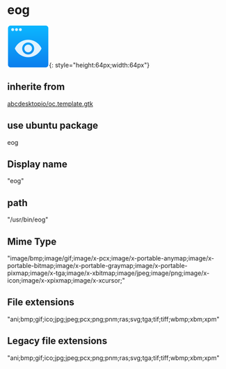 # eog
![eog.svg](/applications/icons/eog.svg){: style="height:64px;width:64px"}
## inherite from
[abcdesktopio/oc.template.gtk](abcdesktopio/oc.template.gtk.md)
## use ubuntu package
eog
## Display name
"eog"
## path
"/usr/bin/eog"
## Mime Type
"image/bmp;image/gif;image/x-pcx;image/x-portable-anymap;image/x-portable-bitmap;image/x-portable-graymap;image/x-portable-pixmap;image/x-tga;image/x-xbitmap;image/jpeg;image/png;image/x-icon;image/x-xpixmap;image/x-xcursor;"
## File extensions
"ani;bmp;gif;ico;jpg;jpeg;pcx;png;pnm;ras;svg;tga;tif;tiff;wbmp;xbm;xpm"
## Legacy file extensions
"ani;bmp;gif;ico;jpg;jpeg;pcx;png;pnm;ras;svg;tga;tif;tiff;wbmp;xbm;xpm"
